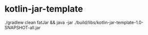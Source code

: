 # kotlin-jar-template

./gradlew clean fatJar && java -jar ./build/libs/kotlin-jar-template-1.0-SNAPSHOT-all.jar 